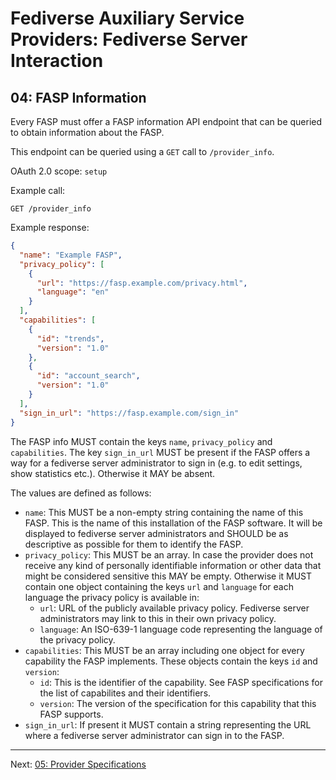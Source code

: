 # Fediverse Auxiliary Service Providers: Fediverse Server Interaction

## 04: FASP Information

Every FASP must offer a FASP information API endpoint that can be queried to obtain information about the FASP.

This endpoint can be queried using a `GET` call to `/provider_info`.

OAuth 2.0 scope: `setup`

Example call:

```http
GET /provider_info
```

Example response:

```json
{
  "name": "Example FASP",
  "privacy_policy": [
    {
      "url": "https://fasp.example.com/privacy.html",
      "language": "en"
    }
  ],
  "capabilities": [
    {
      "id": "trends",
      "version": "1.0"
    },
    {
      "id": "account_search",
      "version": "1.0"
    }
  ],
  "sign_in_url": "https://fasp.example.com/sign_in"
}
```

The FASP info MUST contain the keys `name`, `privacy_policy` and
`capabilities`. The key `sign_in_url` MUST be present if the FASP offers a
way for a fediverse server administrator to sign in (e.g. to edit settings, show
statistics etc.). Otherwise it MAY be absent.

The values are defined as follows:

* `name`: This MUST be a non-empty string containing the name of this FASP.
  This is the name of this installation of the FASP software. It will be
  displayed to fediverse server administrators and SHOULD be as descriptive as possible
  for them to identify the FASP.
* `privacy_policy`: This MUST be an array. In case the provider does not
  receive any kind of personally identifiable information or other data that
  might be considered sensitive this MAY be empty. Otherwise it MUST contain
  one object containing the keys `url` and `language` for each language the
  privacy policy is available in:
    * `url`: URL of the publicly available privacy policy. Fediverse server administrators
      may link to this in their own privacy policy.
    * `language`: An ISO-639-1 language code representing the language of the privacy
      policy.
* `capabilities`: This MUST be an array including one object for every
  capability the FASP implements. These objects contain the keys `id` and
  `version`:
    * `id`: This is the identifier of the capability. See FASP
      specifications for the list of capabilites and their identifiers.
    * `version`: The version of the specification for this capability that this
      FASP supports.
* `sign_in_url`: If present it MUST contain a string representing the URL where
  a fediverse server administrator can sign in to the FASP.

---

Next: [05: Provider Specifications](provider_specifications.md)
